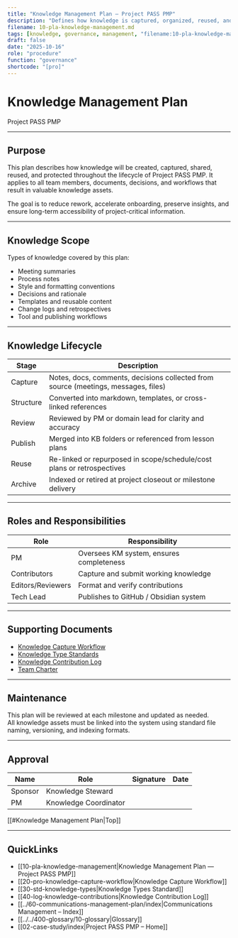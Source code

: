 ```yaml
---
title: "Knowledge Management Plan — Project PASS PMP"
description: "Defines how knowledge is captured, organized, reused, and archived across Project PASS PMP to promote learning and reduce rework."
filename: 10-pla-knowledge-management.md
tags: [knowledge, governance, management, "filename:10-pla-knowledge-management.md"]
draft: false
date: "2025-10-16"
role: "procedure"
function: "governance"
shortcode: "[pro]"
---
```


# Knowledge Management Plan
Project PASS PMP  

---

## Purpose

This plan describes how knowledge will be created, captured, shared, reused, and protected throughout the lifecycle of Project PASS PMP. It applies to all team members, documents, decisions, and workflows that result in valuable knowledge assets.

The goal is to reduce rework, accelerate onboarding, preserve insights, and ensure long-term accessibility of project-critical information.

---

## Knowledge Scope

Types of knowledge covered by this plan:

- Meeting summaries  
- Process notes  
- Style and formatting conventions  
- Decisions and rationale  
- Templates and reusable content  
- Change logs and retrospectives  
- Tool and publishing workflows

---

## Knowledge Lifecycle

| Stage | Description |
|-------|-------------|
| Capture | Notes, docs, comments, decisions collected from source (meetings, messages, files) |
| Structure | Converted into markdown, templates, or cross-linked references |
| Review | Reviewed by PM or domain lead for clarity and accuracy |
| Publish | Merged into KB folders or referenced from lesson plans |
| Reuse | Re-linked or repurposed in scope/schedule/cost plans or retrospectives |
| Archive | Indexed or retired at project closeout or milestone delivery |

---

## Roles and Responsibilities

| Role | Responsibility |
|------|----------------|
| PM | Oversees KM system, ensures completeness |
| Contributors | Capture and submit working knowledge |
| Editors/Reviewers | Format and verify contributions |
| Tech Lead | Publishes to GitHub / Obsidian system |

---

## Supporting Documents

- [Knowledge Capture Workflow](pro-knowledge-capture-workflow.md)  
- [Knowledge Type Standards](std-knowledge-types.md)  
- [Knowledge Contribution Log](log-knowledge-contributions.md)  
- [Team Charter](../50-resource-management-plan/50-team-charter.md)

---

## Maintenance

This plan will be reviewed at each milestone and updated as needed.  
All knowledge assets must be linked into the system using standard file naming, versioning, and indexing formats.

---

## Approval

| Name | Role | Signature | Date |
|------|------|-----------|------|
| Sponsor | Knowledge Steward | | |
| PM | Knowledge Coordinator | | |

[[#Knowledge Management Plan|Top]]

---

## QuickLinks
- [[10-pla-knowledge-management|Knowledge Management Plan — Project PASS PMP]]
- [[20-pro-knowledge-capture-workflow|Knowledge Capture Workflow]]
- [[30-std-knowledge-types|Knowledge Types Standard]]
- [[40-log-knowledge-contributions|Knowledge Contribution Log]]
- [[../60-communications-management-plan/index|Communications Management – Index]]
- [[../../400-glossary/10-glossary|Glossary]]
- [[02-case-study/index|Project PASS PMP – Home]]
